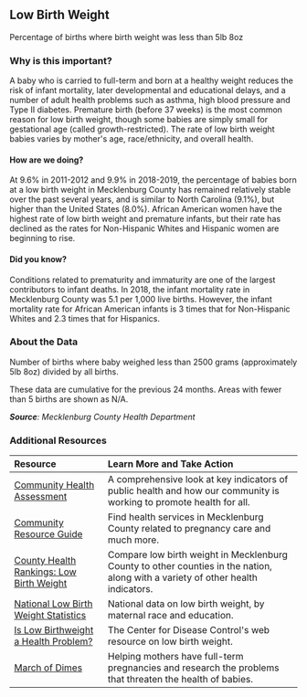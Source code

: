 ## Low Birth Weight
Percentage of births where birth weight was less than 5lb 8oz

### Why is this important?
A baby who is carried to full-term and born at a healthy weight reduces the risk of infant mortality, later developmental and educational delays, and a number of adult health problems such as asthma, high blood pressure and Type II diabetes. Premature birth (before 37 weeks) is the most common reason for low birth weight, though some babies are simply small for gestational age (called growth-restricted). The rate of low birth weight babies varies by mother's age, race/ethnicity, and overall health.

#### How are we doing?
At 9.6% in 2011-2012 and 9.9% in 2018-2019, the percentage of babies born at a low birth weight in Mecklenburg County has remained relatively stable over the past several years, and is similar to North Carolina (9.1%), but higher than the United States (8.0%). African American women have the highest rate of low birth weight and premature infants, but their rate has declined as the rates for Non-Hispanic Whites and Hispanic women are beginning to rise.

#### Did you know?
Conditions related to prematurity and immaturity are one of the largest contributors to infant deaths. In 2018, the infant mortality rate in Mecklenburg County was 5.1 per 1,000 live births. However, the infant mortality rate for African American infants is 3 times that for Non-Hispanic Whites and 2.3 times that for Hispanics. 

### About the Data
Number of births where baby weighed less than 2500 grams (approximately 5lb 8oz) divided by all births. 

These data are cumulative for the previous 24 months. Areas with fewer than 5 births are shown as N/A. 

_**Source**: Mecklenburg County Health Department_

### Additional Resources
|Resource | Learn More and Take Action | 
|:--- | :--- |
|[Community Health Assessment](https://health.mecknc.gov/service/data-and-reports)| A comprehensive look at key indicators of public health and how our community is working to promote health for all.
|[Community Resource Guide](https://health.mecknc.gov/) |Find health services in Mecklenburg County related to pregnancy care and much more.
|[County Health Rankings: Low Birth Weight](http://www.countyhealthrankings.org/app/north-carolina/2014/measure/outcomes/37/map) |Compare low birth weight in Mecklenburg County to other counties in the nation, along with a variety of other health indicators. 
|[National Low Birth Weight Statistics](https://www.cdc.gov/nchs/fastats/birthweight.htm)| National data on low birth weight, by maternal race and education.
|[Is Low Birthweight a Health Problem?](http://www.cdc.gov/pednss/how_to/interpret_data/case_studies/low_birthweight/what.htm) | The Center for Disease Control's web resource on low birth weight.
|[March of Dimes](http://www.marchofdimes.org/)| Helping mothers have full-term pregnancies and research the problems that threaten the health of babies.

